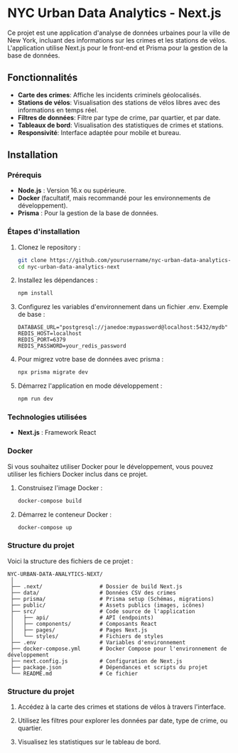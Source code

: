 # NYC Urban Data Analytics - Next.js

Ce projet est une application d'analyse de données urbaines pour la ville de New York, incluant des informations sur les crimes et les stations de vélos. L'application utilise Next.js pour le front-end et Prisma pour la gestion de la base de données.

## Fonctionnalités

- **Carte des crimes**: Affiche les incidents criminels géolocalisés.
- **Stations de vélos**: Visualisation des stations de vélos libres avec des informations en temps réel.
- **Filtres de données**: Filtre par type de crime, par quartier, et par date.
- **Tableaux de bord**: Visualisation des statistiques de crimes et stations.
- **Responsivité**: Interface adaptée pour mobile et bureau.

## Installation

### Prérequis

- **Node.js** : Version 16.x ou supérieure.
- **Docker** (facultatif, mais recommandé pour les environnements de développement).
- **Prisma** : Pour la gestion de la base de données.

### Étapes d'installation

1. Clonez le repository :

   ```bash
   git clone https://github.com/yourusername/nyc-urban-data-analytics-next.git
   cd nyc-urban-data-analytics-next
   ```

2. Installez les dépendances :

   ```bash
   npm install
   ```

3. Configurez les variables d'environnement dans un fichier .env. Exemple de base :

   ```.env
   DATABASE_URL="postgresql://janedoe:mypassword@localhost:5432/mydb"
   REDIS_HOST=localhost
   REDIS_PORT=6379
   REDIS_PASSWORD=your_redis_password
   ```

3. Pour migrez votre base de données avec prisma :

   ```.bash
   npx prisma migrate dev
   ```

4. Démarrez l'application en mode développement :

   ```.bash
   npm run dev
   ```

### Technologies utilisées

- **Next.js** : Framework React

### Docker

Si vous souhaitez utiliser Docker pour le développement, vous pouvez utiliser les fichiers Docker inclus dans ce projet.

1. Construisez l'image Docker :

   ```.bash
   docker-compose build
   ```

2. Démarrez le conteneur Docker :

   ```.bash
   docker-compose up
   ```

### Structure du projet

Voici la structure des fichiers de ce projet :

   ```.ruby
   NYC-URBAN-DATA-ANALYTICS-NEXT/
    │
    ├── .next/                  # Dossier de build Next.js
    ├── data/                   # Données CSV des crimes
    ├── prisma/                 # Prisma setup (Schémas, migrations)
    ├── public/                 # Assets publics (images, icônes)
    ├── src/                    # Code source de l'application
    │   ├── api/                # API (endpoints)
    │   ├── components/         # Composants React
    │   ├── pages/              # Pages Next.js
    │   └── styles/             # Fichiers de styles
    ├── .env                    # Variables d'environnement
    ├── docker-compose.yml      # Docker Compose pour l'environnement de développement
    ├── next.config.js          # Configuration de Next.js
    ├── package.json            # Dépendances et scripts du projet
    └── README.md               # Ce fichier
   ```

### Structure du projet

1. Accédez à la carte des crimes et stations de vélos à travers l'interface.

2. Utilisez les filtres pour explorer les données par date, type de crime, ou quartier.

3. Visualisez les statistiques sur le tableau de bord.